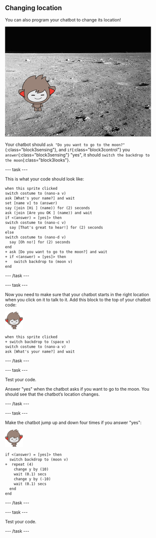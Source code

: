## Changing location

You can also program your chatbot to change its location!

![Testing a changing backdrop](images/chatbot-backdrop-moon.png)

Your chatbot should `ask "Do you want to go to the moon?"`{:class="block3sensing"}, and `if`{:class="block3control"} you `answer`{:class="block3sensing"} "yes", it should `switch the backdrop to the moon`{:class="block3looks"}.

--- task ---

This is what your code should look like:

```blocks3
when this sprite clicked
switch costume to (nano-a v)
ask [What's your name?] and wait
set [name v] to (answer)
say (join [Hi ] (name)) for (2) seconds
ask (join [Are you OK ] (name)) and wait
if <(answer) = [yes]> then 
switch costume to (nano-c v)
  say [That's great to hear!] for (2) seconds
else 
switch costume to (nano-d v)
  say [Oh no!] for (2) seconds
end
+ ask [Do you want to go to the moon?] and wait
+ if <(answer) = [yes]> then 
+   switch backdrop to (moon v)
end
```

--- /task ---

--- task ---

Now you need to make sure that your chatbot starts in the right location when you click on it to talk to it. Add this block to the top of your chatbot code:

![nano sprite](images/nano-sprite.png)

```blocks3
when this sprite clicked
+ switch backdrop to (space v)
switch costume to (nano-a v)
ask [What's your name?] and wait
```

--- /task ---

--- task ---

Test your code.

Answer "yes" when the chatbot asks if you want to go to the moon. You should see that the chatbot’s location changes.

--- /task ---

--- task ---

Make the chatbot jump up and down four times if you answer "yes":

![nano sprite](images/nano-sprite.png)

```blocks3
if <(answer) = [yes]> then 
  switch backdrop to (moon v)
+  repeat (4) 
    change y by (10)
    wait (0.1) secs
    change y by (-10)
    wait (0.1) secs
  end
end
```

--- /task ---


--- task ---

Test your code. 

--- /task ---
